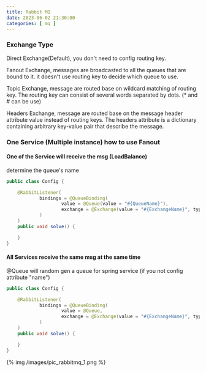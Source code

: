 ```yaml
---
title: Rabbit MQ
date: 2023-06-02 21:30:00
categories: [ mq ]
---
```


### Exchange Type

Direct Exchange(Default), you don't need to config routing key.

Fanout Exchange, messages are broadcasted to all the queues that are bound to it. it doesn't use routing key to decide
which queue to use.

Topic Exchange, message are routed base on wildcard matching of routing key. The routing key can consist of several
words separated by dots. (* and # can be use)

Headers Exchange, message are routed base on the message header attribute value instead of routing keys. The headers
attribute is a dictionary containing arbitrary key-value pair that describe the message.

### One Service (Multiple instance) how to use Fanout

#### One of the Service will receive the msg (LoadBalance)

determine the queue's name

```java
public class Config {

    @RabbitListener(
            bindings = @QueueBinding(
                    value = @Queue(value = "#{QueueName}"),
                    exchange = @Exchange(value = "#{ExchangeName}", type = ExchangeTypes.FANOUT)
            )
    )
    public void solve() {

    }
}
```

#### All Services receive the same msg at the same time

@Queue will random gen a queue for spring service (if you not config attribute "name")

```java
public class Config {

    @RabbitListener(
            bindings = @QueueBinding(
                    value = @Queue,
                    exchange = @Exchange(value = "#{ExchangeName}", type = ExchangeTypes.FANOUT)
            )
    )
    public void solve() {

    }
}
```

{% img /images/pic_rabbitmq_1.png %}

